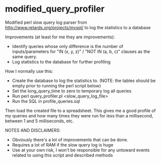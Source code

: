 modified_query_profiler
=======================

Modified perl slow query log parser from http://www.retards.org/projects/mysql/ to log the statistics to a database

Improvements (at least for me they are improvements):
* Identify queries whose only difference is the number of inputs/parameters for "IN (x, y, z)" / "NOT IN (a, b, c)" clauses as the same query.
* Log statistics to the database for further profiling

How I normally use this:
* Create the database to log the statistics to.  (NOTE: the tables should be empty prior to running the perl script below)
* Set the long_query_time to zero to temporary log all queries
* Run perl query_profiler.pl <slow_query_log_file>
* Run the SQL in profile_queries.sql

Then load the created file to a spreadsheet.  This gives me a good profile of my queries and how many times they were run for less than a millisecond, between 1 and 5 milliseconds, etc.

NOTES AND DISCLAIMERS:
* Obviously there's a lot of improvements that can be done.
* Requires a lot of RAM if the slow query log is huge
* Use at your own risk, I won't be responsible for any untoward events related to using this script and described methods
